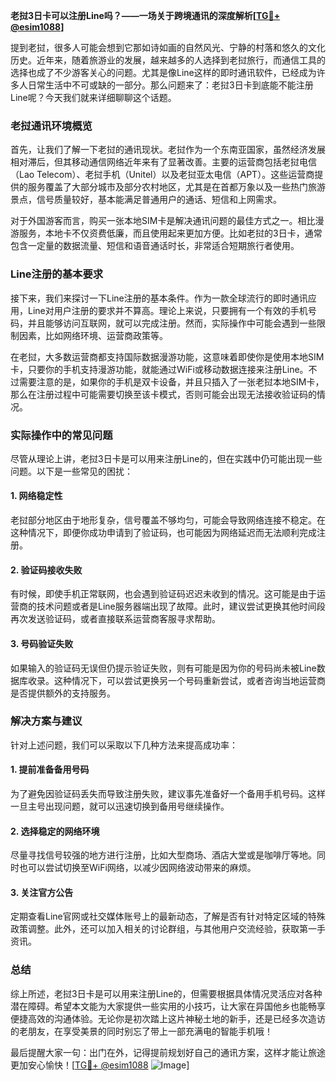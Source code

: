**老挝3日卡可以注册Line吗？——一场关于跨境通讯的深度解析[[TG💪+ @esim1088](https://t.me/s/esim1088)]**

提到老挝，很多人可能会想到它那如诗如画的自然风光、宁静的村落和悠久的文化历史。近年来，随着旅游业的发展，越来越多的人选择到老挝旅行，而通信工具的选择也成了不少游客关心的问题。尤其是像Line这样的即时通讯软件，已经成为许多人日常生活中不可或缺的一部分。那么问题来了：老挝3日卡到底能不能注册Line呢？今天我们就来详细聊聊这个话题。

### 老挝通讯环境概览

首先，让我们了解一下老挝的通讯现状。老挝作为一个东南亚国家，虽然经济发展相对滞后，但其移动通信网络近年来有了显著改善。主要的运营商包括老挝电信（Lao Telecom）、老挝手机（Unitel）以及老挝亚太电信（APT）。这些运营商提供的服务覆盖了大部分城市及部分农村地区，尤其是在首都万象以及一些热门旅游景点，信号质量较好，基本能满足普通用户的通话、短信和上网需求。

对于外国游客而言，购买一张本地SIM卡是解决通讯问题的最佳方式之一。相比漫游服务，本地卡不仅资费低廉，而且使用起来更加方便。比如老挝的3日卡，通常包含一定量的数据流量、短信和语音通话时长，非常适合短期旅行者使用。

### Line注册的基本要求

接下来，我们来探讨一下Line注册的基本条件。作为一款全球流行的即时通讯应用，Line对用户注册的要求并不算高。理论上来说，只要拥有一个有效的手机号码，并且能够访问互联网，就可以完成注册。然而，实际操作中可能会遇到一些限制因素，比如网络环境、运营商政策等。

在老挝，大多数运营商都支持国际数据漫游功能，这意味着即使你是使用本地SIM卡，只要你的手机支持漫游功能，就能通过WiFi或移动数据连接来注册Line。不过需要注意的是，如果你的手机是双卡设备，并且只插入了一张老挝本地SIM卡，那么在注册过程中可能需要切换至该卡模式，否则可能会出现无法接收验证码的情况。

### 实际操作中的常见问题

尽管从理论上讲，老挝3日卡是可以用来注册Line的，但在实践中仍可能出现一些问题。以下是一些常见的困扰：

#### 1. 网络稳定性
老挝部分地区由于地形复杂，信号覆盖不够均匀，可能会导致网络连接不稳定。在这种情况下，即便你成功申请到了验证码，也可能因为网络延迟而无法顺利完成注册。

#### 2. 验证码接收失败
有时候，即使手机正常联网，也会遇到验证码迟迟未收到的情况。这可能是由于运营商的技术问题或者是Line服务器端出现了故障。此时，建议尝试更换其他时间段再次发送验证码，或者直接联系运营商客服寻求帮助。

#### 3. 号码验证失败
如果输入的验证码无误但仍提示验证失败，则有可能是因为你的号码尚未被Line数据库收录。这种情况下，可以尝试更换另一个号码重新尝试，或者咨询当地运营商是否提供额外的支持服务。

### 解决方案与建议

针对上述问题，我们可以采取以下几种方法来提高成功率：

#### 1. 提前准备备用号码
为了避免因验证码丢失而导致注册失败，建议事先准备好一个备用手机号码。这样一旦主号出现问题，就可以迅速切换到备用号继续操作。

#### 2. 选择稳定的网络环境
尽量寻找信号较强的地方进行注册，比如大型商场、酒店大堂或是咖啡厅等地。同时也可以尝试切换至WiFi网络，以减少因网络波动带来的麻烦。

#### 3. 关注官方公告
定期查看Line官网或社交媒体账号上的最新动态，了解是否有针对特定区域的特殊政策调整。此外，还可以加入相关的讨论群组，与其他用户交流经验，获取第一手资讯。

### 总结

综上所述，老挝3日卡是可以用来注册Line的，但需要根据具体情况灵活应对各种潜在障碍。希望本文能为大家提供一些实用的小技巧，让大家在异国他乡也能畅享便捷高效的沟通体验。无论你是初次踏上这片神秘土地的新手，还是已经多次造访的老朋友，在享受美景的同时别忘了带上一部充满电的智能手机哦！

最后提醒大家一句：出门在外，记得提前规划好自己的通讯方案，这样才能让旅途更加安心愉快！[[TG💪+ @esim1088](https://t.me/s/esim1088) ![Image](https://i.postimg.cc/4NQfJmqS/Snipaste-2025-05-13-00-14-12.png)]